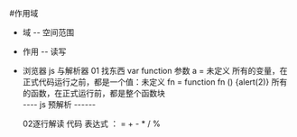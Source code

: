 #作用域
- 域 -- 空间范围
- 作用 -- 读写

- 浏览器
    js 与解析器
    01 找东西  var function 参数
		a = 未定义
			所有的变量，在正式代码运行之前，都是一个值：未定义
		fn = function fn () {alert(2)}
			所有的函数，在正式运行前，都是整个函数块	
		---- js 预解析 ------

    02逐行解读 代码
		表达式 ： = + - * / %
